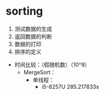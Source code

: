 # sorting
1. 测试数据的生成
2. 返回数据的判断
3. 数据的打印
4. 排序的定义

+ 时间比较：（假随机数）（10^9）
    + MergeSort：
        + 单线程：
            + i5-8257U    285.217833s
